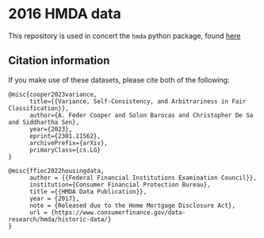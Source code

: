# 2016 HMDA data

This repository is used in concert the `hmda` python package, found [here](https://github.com/pasta41/hmda)

## Citation information

If you make use of these datasets, please cite both of the following:

```
@misc{cooper2023variance,
      title={{Variance, Self-Consistency, and Arbitrariness in Fair Classification}}, 
      author={A. Feder Cooper and Solon Barocas and Christopher De Sa and Siddhartha Sen},
      year={2023},
      eprint={2301.11562},
      archivePrefix={arXiv},
      primaryClass={cs.LG}
}
```

```
@misc{ffiec2022housingdata,
	  author = {{Federal Financial Institutions Examination Council}},
      institution={Consumer Financial Protection Bureau},
      title ={{HMDA Data Publication}},
      year = {2017},
      note = {Released due to the Home Mortgage Disclosure Act},
      url = {https://www.consumerfinance.gov/data-research/hmda/historic-data/}
}
